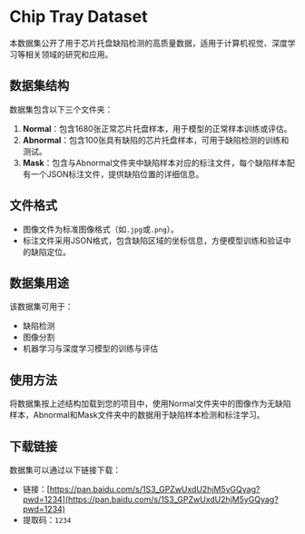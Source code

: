 # Chip Tray Dataset

本数据集公开了用于芯片托盘缺陷检测的高质量数据，适用于计算机视觉、深度学习等相关领域的研究和应用。

## 数据集结构

数据集包含以下三个文件夹：

1. **Normal**：包含1680张正常芯片托盘样本，用于模型的正常样本训练或评估。
2. **Abnormal**：包含100张具有缺陷的芯片托盘样本，可用于缺陷检测的训练和测试。
3. **Mask**：包含与Abnormal文件夹中缺陷样本对应的标注文件，每个缺陷样本配有一个JSON标注文件，提供缺陷位置的详细信息。

## 文件格式

- 图像文件为标准图像格式（如`.jpg`或`.png`）。
- 标注文件采用JSON格式，包含缺陷区域的坐标信息，方便模型训练和验证中的缺陷定位。

## 数据集用途

该数据集可用于：
- 缺陷检测
- 图像分割
- 机器学习与深度学习模型的训练与评估

## 使用方法

将数据集按上述结构加载到您的项目中，使用Normal文件夹中的图像作为无缺陷样本，Abnormal和Mask文件夹中的数据用于缺陷样本检测和标注学习。

## 下载链接

数据集可以通过以下链接下载：

- 链接：[https://pan.baidu.com/s/1S3_GPZwUxdU2hjM5yGQyag?pwd=1234](https://pan.baidu.com/s/1S3_GPZwUxdU2hjM5yGQyag?pwd=1234)
- 提取码：`1234`
